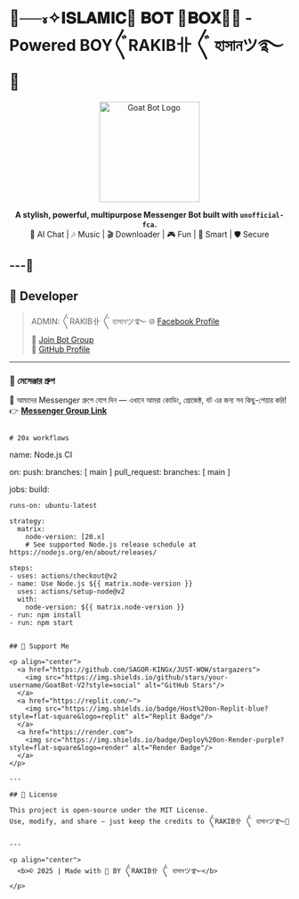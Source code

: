 <h1 align="ce="center">🤍──៵✧𝐈𝐒𝐋𝐀𝐌𝐈𝐂🤖 𝐁𝐎𝐓 🩻𝐁𝐎𝐗🤖🪽 - Powered BOY〲RAKIB卝 〲 হাসানツ࿐ 💫</h1>

<p align="center">
  <img src="https://i.imgur.com/GGQyga0.jpeg" width="180" alt="Goat Bot Logo"/>
</p>

<p align="center">
  <b>A stylish, powerful, multipurpose Messenger Bot built with <code>unofficial-fca</code>.</b><br>
  💬 AI Chat | 🎶 Music | 🎬 Downloader | 🎮 Fun | 🧠 Smart | 🛡️ Secure
</p>

---🩻
---

## 👑 Developer

> ADMIN:  〲RAKIB卝 〲 হাসানツ࿐
🌐 [Facebook Profile](https://www.facebook.com/profile.php?id=61580390280524)  
💬 [Join Bot Group](https://m.me/j/AbZtcRXuQ57B3Qnz/)  
🧠 [GitHub Profile]()

---

### 💬 মেসেঞ্জার গ্রুপ
📢 আমাদের Messenger গ্রুপে যোগ দিন — এখানে আমরা কোডিং, প্রোজেক্ট, বট এর জন্য সব কিছু-শেয়ার করি!  
👉 [**Messenger Group Link**](https://m.me/j/AbZtcRXuQ57B3Qnz/)


```

# 20x workflows
```
name: Node.js CI

on:
  push:
    branches: [ main ]
  pull_request:
    branches: [ main ]

jobs:
  build:


    runs-on: ubuntu-latest

    strategy:
      matrix:
        node-version: [20.x]
        # See supported Node.js release schedule at https://nodejs.org/en/about/releases/

    steps:
    - uses: actions/checkout@v2
    - name: Use Node.js ${{ matrix.node-version }}
      uses: actions/setup-node@v2
      with:
        node-version: ${{ matrix.node-version }}
    - run: npm install
    - run: npm start
```

## 💖 Support Me

<p align="center">
  <a href="https://github.com/SAGOR-KINGx/JUST-WOW/stargazers">
    <img src="https://img.shields.io/github/stars/your-username/GoatBot-V2?style=social" alt="GitHub Stars"/>
  </a>
  <a href="https://replit.com/~">
    <img src="https://img.shields.io/badge/Host%20on-Replit-blue?style=flat-square&logo=replit" alt="Replit Badge"/>
  </a>
  <a href="https://render.com">
    <img src="https://img.shields.io/badge/Deploy%20on-Render-purple?style=flat-square&logo=render" alt="Render Badge"/>
  </a>
</p>

---

## 📜 License

This project is open-source under the MIT License.  
Use, modify, and share — just keep the credits to 〲RAKIB卝 〲 হাসানツ࿐🤍

---

<p align="center">
  <b>© 2025 | Made with 💜 BY 〲RAKIB卝 〲 হাসানツ࿐</b>
</p>
